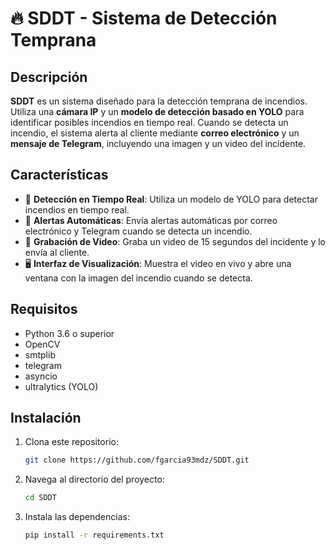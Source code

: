 # 🔥 SDDT - Sistema de Detección Temprana

## Descripción
**SDDT** es un sistema diseñado para la detección temprana de incendios. Utiliza una **cámara IP** y un **modelo de detección basado en YOLO** para identificar posibles incendios en tiempo real. Cuando se detecta un incendio, el sistema alerta al cliente mediante **correo electrónico** y un **mensaje de Telegram**, incluyendo una imagen y un video del incidente.

## Características
- 📡 **Detección en Tiempo Real**: Utiliza un modelo de YOLO para detectar incendios en tiempo real.
- 📧 **Alertas Automáticas**: Envía alertas automáticas por correo electrónico y Telegram cuando se detecta un incendio.
- 🎥 **Grabación de Video**: Graba un video de 15 segundos del incidente y lo envía al cliente.
- 🖥️ **Interfaz de Visualización**: Muestra el video en vivo y abre una ventana con la imagen del incendio cuando se detecta.

## Requisitos
- Python 3.6 o superior
- OpenCV
- smtplib
- telegram
- asyncio
- ultralytics (YOLO)

## Instalación
1. Clona este repositorio:
   ```sh
   git clone https://github.com/fgarcia93mdz/SDDT.git
2. Navega al directorio del proyecto:
   ```sh
   cd SDDT
3. Instala las dependencias:
   ```sh
   pip install -r requirements.txt     
